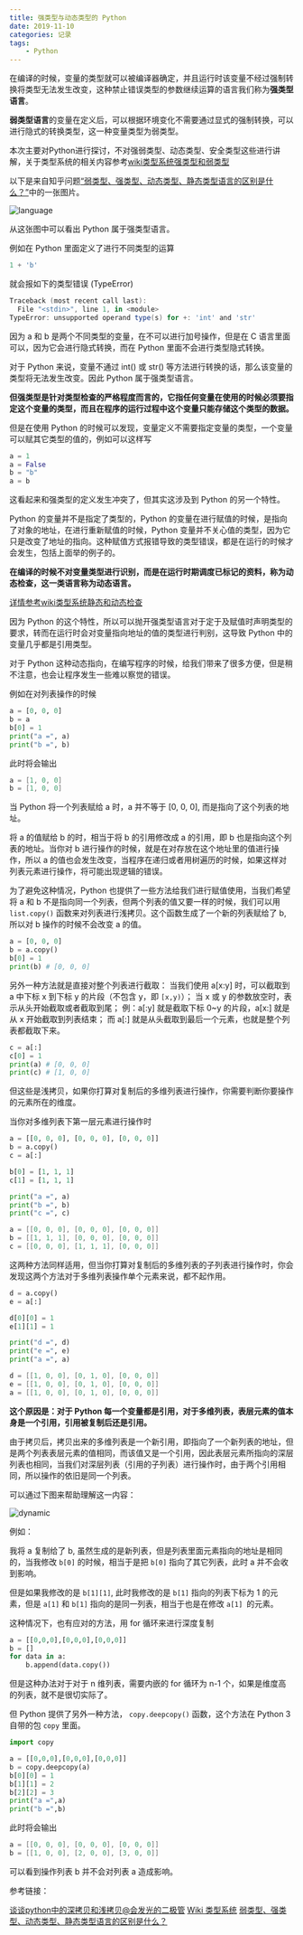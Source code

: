 ```yaml
---
title: 强类型与动态类型的 Python
date: 2019-11-10
categories: 记录
tags:
    - Python
---
```


在编译的时候，变量的类型就可以被编译器确定，并且运行时该变量不经过强制转换将类型无法发生改变，这种禁止错误类型的参数继续运算的语言我们称为**强类型语言**。

**弱类型语言**的变量在定义后，可以根据环境变化不需要通过显式的强制转换，可以进行隐式的转换类型，这一种变量类型为弱类型。

本次主要对Python进行探讨，不对强弱类型、动态类型、安全类型这些进行讲解，关于类型系统的相关内容参考[wiki类型系统强类型和弱类型](https://zh.wikipedia.org/wiki/%E9%A1%9E%E5%9E%8B%E7%B3%BB%E7%B5%B1#%E5%BC%B7%E5%9E%8B%E5%88%A5%E5%92%8C%E5%BC%B1%E5%9E%8B%E5%88%A5)

<!-- more -->

以下是来自知乎问题[“弱类型、强类型、动态类型、静态类型语言的区别是什么？”](https://www.zhihu.com/question/19918532)中的一张图片。

![language](./lang.jpg)

从这张图中可以看出 Python 属于强类型语言。

例如在 Python 里面定义了进行不同类型的运算

```Python
1 + 'b'
```

就会报如下的类型错误 (TypeError)

```PowerShell
Traceback (most recent call last):
  File "<stdin>", line 1, in <module>
TypeError: unsupported operand type(s) for +: 'int' and 'str'
```

因为 a 和 b 是两个不同类型的变量，在不可以进行加号操作，但是在 C 语言里面可以，因为它会进行隐式转换，而在 Python 里面不会进行类型隐式转换。

对于 Python 来说，变量不通过 int() 或 str() 等方法进行转换的话，那么该变量的类型将无法发生改变。因此 Python 属于强类型语言。

**但强类型是针对类型检查的严格程度而言的，它指任何变量在使用的时候必须要指定这个变量的类型，而且在程序的运行过程中这个变量只能存储这个类型的数据。**

但是在使用 Python 的时候可以发现，变量定义不需要指定变量的类型，一个变量可以赋其它类型的值的，例如可以这样写

```Python
a = 1
a = False
b = "b"
a = b
```

这看起来和强类型的定义发生冲突了，但其实这涉及到 Python 的另一个特性。

Python 的变量并不是指定了类型的，Python 的变量在进行赋值的时候，是指向了对象的地址，在进行重新赋值的时候，Python 变量并不关心值的类型，因为它只是改变了地址的指向。这种赋值方式报错导致的类型错误，都是在运行的时候才会发生，包括上面举的例子的。

**在编译的时候不对变量类型进行识别，而是在运行时期调度已标记的资料，称为动态检查，这一类语言称为动态语言。**

[详情参考wiki类型系统静态和动态检查](https://zh.wikipedia.org/wiki/%E9%A1%9E%E5%9E%8B%E7%B3%BB%E7%B5%B1#%E9%9D%9C%E6%85%8B%E5%92%8C%E5%8B%95%E6%85%8B%E6%AA%A2%E6%9F%A5)

因为 Python 的这个特性，所以可以抛开强类型语言对于定于及赋值时声明类型的要求，转而在运行时会对变量指向地址的值的类型进行判别，这导致 Python 中的变量几乎都是引用类型。

对于 Python 这种动态指向，在编写程序的时候，给我们带来了很多方便，但是稍不注意，也会让程序发生一些难以察觉的错误。

例如在对列表操作的时候

```Python
a = [0, 0, 0]
b = a
b[0] = 1
print("a =", a)
print("b =", b)
```

此时将会输出

```PowerShell
a = [1, 0, 0]
b = [1, 0, 0]
```

当 Python 将一个列表赋给 a 时，a 并不等于 [0, 0, 0], 而是指向了这个列表的地址。

将 a 的值赋给 b 的时，相当于将 b 的引用修改成 a 的引用，即 b 也是指向这个列表的地址。当你对 b 进行操作的时候，就是在对存放在这个地址里的值进行操作，所以 a 的值也会发生改变，当程序在递归或者用树遍历的时候，如果这样对列表元素进行操作，将可能出现逻辑的错误。

为了避免这种情况，Python 也提供了一些方法给我们进行赋值使用，当我们希望将 a 和 b 不是指向同一个列表，但两个列表的值又要一样的时候，我们可以用 `list.copy()` 函数来对列表进行浅拷贝。这个函数生成了一个新的列表赋给了 b, 所以对 b 操作的时候不会改变 a 的值。

```Python
a = [0, 0, 0]
b = a.copy()
b[0] = 1
print(b) # [0, 0, 0]
```

另外一种方法就是直接对整个列表进行截取：
当我们使用 a[x:y] 时，可以截取到 a 中下标 x 到下标 y 的片段（不包含 y，即 `[x,y)`）；
当 x 或 y 的参数放空时，表示从头开始截取或者截取到尾；
例：a[:y] 就是截取下标 0~y 的片段，a[x:] 就是从 x 开始截取到列表结束；
而 a[:] 就是从头截取到最后一个元素，也就是整个列表都截取下来。

```Python
c = a[:]
c[0] = 1
print(a) # [0, 0, 0]
print(c) # [1, 0, 0]
```

但这些是浅拷贝，如果你打算对复制后的多维列表进行操作，你需要判断你要操作的元素所在的维度。

当你对多维列表下第一层元素进行操作时

```Python
a = [[0, 0, 0], [0, 0, 0], [0, 0, 0]]
b = a.copy()
c = a[:]

b[0] = [1, 1, 1]
c[1] = [1, 1, 1]

print("a =", a)
print("b =", b)
print("c =", c)
```

```PowerShell
a = [[0, 0, 0], [0, 0, 0], [0, 0, 0]]
b = [[1, 1, 1], [0, 0, 0], [0, 0, 0]]
c = [[0, 0, 0], [1, 1, 1], [0, 0, 0]]
```

这两种方法同样适用，但当你打算对复制后的多维列表的子列表进行操作时，你会发现这两个方法对于多维列表操作单个元素来说，都不起作用。

```Python
d = a.copy()
e = a[:]

d[0][0] = 1
e[1][1] = 1

print("d =", d)
print("e =", e)
print("a =", a)
```

```PowerShell
d = [[1, 0, 0], [0, 1, 0], [0, 0, 0]]
e = [[1, 0, 0], [0, 1, 0], [0, 0, 0]]
a = [[1, 0, 0], [0, 1, 0], [0, 0, 0]]
```

**这个原因是：对于 Python 每一个变量都是引用，对于多维列表，表层元素的值本身是一个引用，引用被复制后还是引用。**

由于拷贝后，拷贝出来的多维列表是一个新引用，即指向了一个新列表的地址，但是两个列表表层元素的值相同，而该值又是一个引用，因此表层元素所指向的深层列表也相同，当我们对深层列表（引用的子列表）进行操作时，由于两个引用相同，所以操作的依旧是同一个列表。

可以通过下图来帮助理解这一内容：

![dynamic](./introduce.jpg)

例如：

我将 a 复制给了 b, 虽然生成的是新列表，但是列表里面元素指向的地址是相同的，当我修改 `b[0]` 的时候，相当于是把 `b[0]` 指向了其它列表，此时 a 并不会收到影响。

但是如果我修改的是 `b[1][1]`, 此时我修改的是 `b[1]` 指向的列表下标为 1 的元素，但是 `a[1]` 和 `b[1]` 指向的是同一列表，相当于也是在修改 `a[1] `的元素。

这种情况下，也有应对的方法，用 for 循环来进行深度复制

```Python
a = [[0,0,0],[0,0,0],[0,0,0]]
b = []
for data in a:
    b.append(data.copy())
```

但是这种办法对于对于 n 维列表，需要内嵌的 for 循环为 n-1 个，如果是维度高的列表，就不是很切实际了。

但 Python 提供了另外一种方法， `copy.deepcopy()` 函数，这个方法在 Python 3 自带的包 `copy` 里面。

```Python
import copy

a = [[0,0,0],[0,0,0],[0,0,0]]
b = copy.deepcopy(a)
b[0][0] = 1
b[1][1] = 2
b[2][2] = 3
print("a =",a)
print("b =",b)
```

此时将会输出

```PowerShell
a = [[0, 0, 0], [0, 0, 0], [0, 0, 0]]
b = [[1, 0, 0], [2, 0, 0], [3, 0, 0]]
```

可以看到操作列表 b 并不会对列表 a 造成影响。

参考链接：

[谈谈python中的深拷贝和浅拷贝@会发光的二极管](https://www.jianshu.com/p/efa9dd51f5cc)
[Wiki 类型系统](https://zh.wikipedia.org/wiki/%E9%A1%9E%E5%9E%8B%E7%B3%BB%E7%B5%B1)
[弱类型、强类型、动态类型、静态类型语言的区别是什么？](https://www.zhihu.com/question/19918532)
